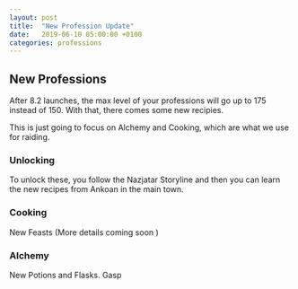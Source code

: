 ```yaml
---
layout: post
title:  "New Profession Update"
date:   2019-06-10 05:00:00 +0100
categories: professions
---
```


<script>var whTooltips = {colorLinks: true, iconizeLinks: true, renameLinks: true};</script>
<script src="https://wow.zamimg.com/widgets/power.js"></script>

## New Professions

After 8.2 launches, the max level of your professions will go up to 175 instead of 150. With that, there comes some new recipies.

This is just going to focus on Alchemy and Cooking, which are what we use for raiding.

### Unlocking

To unlock these, you follow the Nazjatar Storyline and then you can learn the new recipes from Ankoan in the main town.

### Cooking

New Feasts (More details coming soon )

### Alchemy

New Potions and Flasks. Gasp
